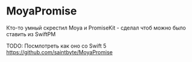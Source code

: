 # MoyaPromise

Кто-то умный скрестил Moya и PromiseKit - сделал чтоб можно было ставить из SwiftPM

TODO: Посмлотреть как оно со Swift 5
https://github.com/saintbyte/MoyaPromise